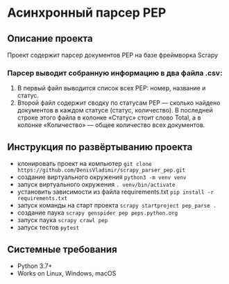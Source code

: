 # Асинхронный парсер PEP


## Описание проекта

Проект содержит парсер документов PEP на базе фреймворка Scrapy

### Парсер выводит собранную информацию в два файла .csv:
1. В первый файл выводится список всех PEP: номер, название и статус.
2. Второй файл содержит сводку по статусам PEP — сколько найдено документов в каждом статусе (статус, количество). В последней строке этого файла в колонке «Статус» стоит слово Total, а в колонке «Количество» — общее количество всех документов.


## Инструкция по развёртыванию проекта

* клонировать проект на компьютер `git clone https://github.com/DenisVladimir/scrapy_parser_pep.git`
* создание виртуального окружения `python3 -m venv venv`
* запуск виртуального окружения `. venv/bin/activate`
* установить зависимости из файла requirements.txt `pip install -r requirements.txt`
* запуск команды на старт проекта `scrapy startproject pep_parse .`
* создание паука `scrapy genspider pep peps.python.org`
* запуск паука `scrapy crawl pep`
* запуск тестов `pytest`


## Системные требования

* Python 3.7+
* Works on Linux, Windows, macOS